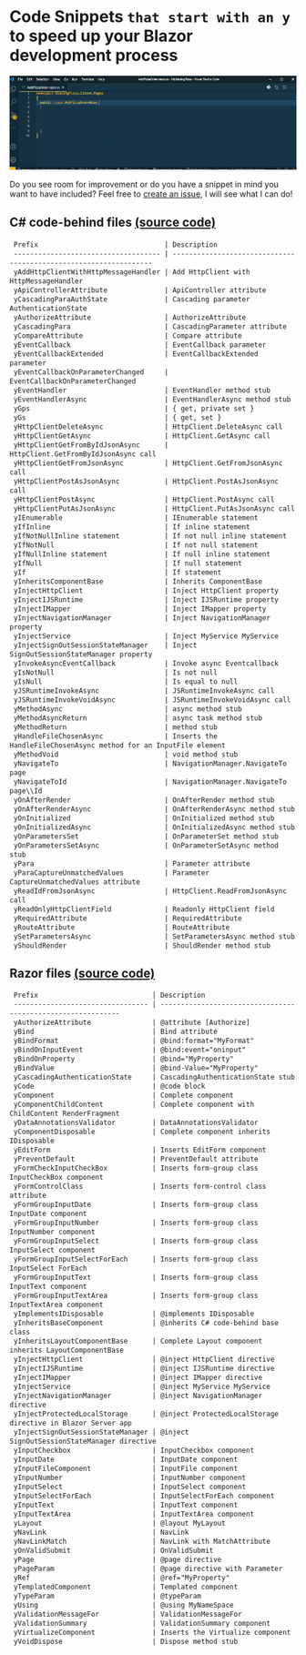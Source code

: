 # Code Snippets `that start with an y` to speed up your Blazor development process

![Blazory in Action!](images/blazory_in_action.gif "Blazory - Blazor snippets that start with an 'y' - in Action!")


Do you see room for improvement or do you have a snippet in mind you want to have included? Feel free to [create an issue](https://github.com/bartvanhoey/Blazory/issues/new), I will see what I can do!

## C# code-behind files [(source code)](https://github.com/bartvanhoey/Blazory/blob/master/snippets/csharp.json)

     Prefix                               | Description                                                      
     ------------------------------------ | ----------------------------------------------------------------- 
     yAddHttpClientWithHttpMessageHandler | Add HttpClient with HttpMessageHandler                           
     yApiControllerAttribute              | ApiController attribute                                          
     yCascadingParaAuthState              | Cascading parameter AuthenticationState                          
     yAuthorizeAttribute                  | AuthorizeAttribute                                               
     yCascadingPara                       | CascadingParameter attribute                                     
     yCompareAttribute                    | Compare attribute                                                
     yEventCallback                       | EventCallback parameter                                          
     yEventCallbackExtended               | EventCallbackExtended parameter                                  
     yEventCallbackOnParameterChanged     | EventCallbackOnParameterChanged                                  
     yEventHandler                        | EventHandler method stub                                         
     yEventHandlerAsync                   | EventHandlerAsync method stub                                    
     yGps                                 | { get, private set }                                             
     yGs                                  | { get, set }                                                     
     yHttpClientDeleteAsync               | HttpClient.DeleteAsync call                                      
     yHttpClientGetAsync                  | HttpClient.GetAsync call                                         
     yHttpClientGetFromByIdJsonAsync      | HttpClient.GetFromByIdJsonAsync call                             
     yHttpClientGetFromJsonAsync          | HttpClient.GetFromJsonAsync call                                 
     yHttpClientPostAsJsonAsync           | HttpClient.PostAsJsonAsync call                                  
     yHttpClientPostAsync                 | HttpClient.PostAsync call                                        
     yHttpClientPutAsJsonAsync            | HttpClient.PutAsJsonAsync call                                   
     yIEnumerable                         | IEnumerable statement                                            
     yIfInline                            | If inline statement                                              
     yIfNotNullInline statement           | If not null inline statement                                     
     yIfNotNull                           | If not null statement                                            
     yIfNullInline statement              | If null inline statement                                         
     yIfNull                              | If null statement                                                
     yIf                                  | If statement                                                     
     yInheritsComponentBase               | Inherits ComponentBase                                           
     yInjectHttpClient                    | Inject HttpClient property                                       
     yInjectIJSRuntime                    | Inject IJSRuntime property                                       
     yInjectIMapper                       | Inject IMapper property                                          
     yInjectNavigationManager             | Inject NavigationManager property                                
     yInjectService                       | Inject MyService MyService                                       
     yInjectSignOutSessionStateManager    | Inject SignOutSessionStateManager property                       
     yInvokeAsyncEventCallback            | Invoke async Eventcallback                                       
     yIsNotNull                           | Is not null                                                      
     yIsNull                              | Is equal to null                                                 
     yJSRuntimeInvokeAsync                | JSRuntimeInvokeAsync call                                        
     yJSRuntimeInvokeVoidAsync            | JSRuntimeInvokeVoidAsync call                                    
     yMethodAsync                         | async method stub                                                
     yMethodAsyncReturn                   | async task method stub                                           
     yMethodReturn                        | method stub                                                      
     yHandleFileChosenAsync               | Inserts the HandleFileChosenAsync method for an InputFile element
     yMethodVoid                          | void method stub                                                 
     yNavigateTo                          | NavigationManager.NavigateTo page                                
     yNavigateToId                        | NavigationManager.NavigateTo page\\Id                            
     yOnAfterRender                       | OnAfterRender method stub                                        
     yOnAfterRenderAsync                  | OnAfterRenderAsync method stub                                   
     yOnInitialized                       | OnInitialized method stub                                        
     yOnInitializedAsync                  | OnInitializedAsync method stub                                   
     yOnParametersSet                     | OnParameterSet method stub                                       
     yOnParametersSetAsync                | OnParameterSetAsync method stub                                  
     yPara                                | Parameter attribute                                              
     yParaCaptureUnmatchedValues          | Parameter CaptureUnmatchedValues attribute                       
     yReadIdFromJsonAsync                 | HttpClient.ReadFromJsonAsync call                                
     yReadOnlyHttpClientField             | Readonly HttpClient field                                        
     yRequiredAttribute                   | RequiredAttribute                                                
     yRouteAttribute                      | RouteAttribute                                                   
     ySetParametersAsync                  | SetParametersAsync method stub                                   
     yShouldRender                        | ShouldRender method stub                                         

## Razor files [(source code)](https://github.com/bartvanhoey/Blazory/blob/master/snippets/razor.json)

     Prefix                            | Description                                                 
     --------------------------------- | ------------------------------------------------------------ 
     yAuthorizeAttribute               | @attribute [Authorize]                                      
     yBind                             | Bind attribute                                              
     yBindFormat                       | @bind:format="MyFormat"                                     
     yBindOnInputEvent                 | @bind:event="oninput"                                       
     yBindOnProperty                   | @bind="MyProperty"                                          
     yBindValue                        | @bind-Value="MyProperty"                                    
     yCascadingAuthenticationState     | CascadingAuthenticationState stub                           
     yCode                             | @code block                                                 
     yComponent                        | Complete component                                          
     yComponentChildContent            | Complete component with ChildContent RenderFragment         
     yDataAnnotationsValidator         | DataAnnotationsValidator                                    
     yComponentDisposable              | Complete component inherits IDisposable                     
     yEditForm                         | Inserts EditForm component                                  
     yPreventDefault                   | PreventDefault attribute                                    
     yFormCheckInputCheckBox           | Inserts form-group class InputCheckBox component            
     yFormControlClass                 | Inserts form-control class attribute                        
     yFormGroupInputDate               | Inserts form-group class InputDate component                
     yFormGroupInputNumber             | Inserts form-group class InputNumber component              
     yFormGroupInputSelect             | Inserts form-group class InputSelect component              
     yFormGroupInputSelectForEach      | Inserts form-group class InputSelect ForEach                
     yFormGroupInputText               | Inserts form-group class InputText component                
     yFormGroupInputTextArea           | Inserts form-group class InputTextArea component            
     yImplementsIDisposable            | @implements IDisposable                                     
     yInheritsBaseComponent            | @inherits C# code-behind base class                         
     yInheritsLayoutComponentBase      | Complete Layout component inherits LayoutComponentBase      
     yInjectHttpClient                 | @inject HttpClient directive                                
     yInjectIJSRuntime                 | @inject IJSRuntime directive                                
     yInjectIMapper                    | @inject IMapper directive                                   
     yInjectService                    | @inject MyService MyService                                 
     yInjectNavigationManager          | @inject NavigationManager directive                         
     yInjectProtectedLocalStorage      | @inject ProtectedLocalStorage directive in Blazor Server app
     yInjectSignOutSessionStateManager | @inject SignOutSessionStateManager directive                
     yInputCheckbox                    | InputCheckbox component                                     
     yInputDate                        | InputDate component                                         
     yInputFileComponent               | InputFile component                                         
     yInputNumber                      | InputNumber component                                       
     yInputSelect                      | InputSelect component                                       
     yInputSelectForEach               | InputSelectForEach component                                
     yInputText                        | InputText component                                         
     yInputTextArea                    | InputTextArea component                                     
     yLayout                           | @layout MyLayout                                            
     yNavLink                          | NavLink                                                     
     yNavLinkMatch                     | NavLink with MatchAttribute                                 
     yOnValidSubmit                    | OnValidSubmit                                               
     yPage                             | @page directive                                             
     yPageParam                        | @page directive with Parameter                              
     yRef                              | @ref="MyProperty"                                           
     yTemplatedComponent               | Templated component                                         
     yTypeParam                        | @typeParam                                                  
     yUsing                            | @using MyNameSpace                                          
     yValidationMessageFor             | ValidationMessageFor                                        
     yValidationSummary                | ValidationSummary component                                 
     yVirtualizeComponent              | Inserts the Virtualize component                            
     yVoidDispose                      | Dispose method stub                                         



